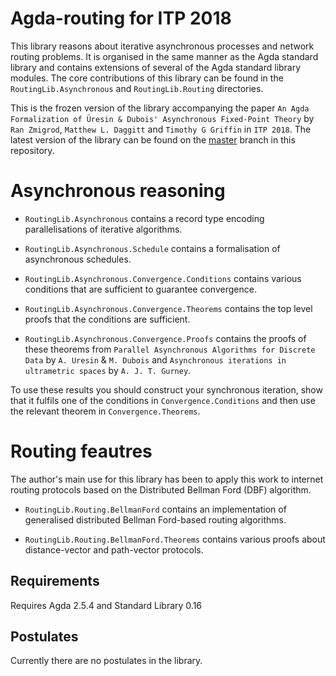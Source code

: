 # Agda-routing for ITP 2018

This library reasons about iterative asynchronous processes and network routing problems. 
It is organised in the same manner as the Agda standard library and contains extensions of 
several of the Agda standard library modules. The core contributions of this library 
can be found in the `RoutingLib.Asynchronous` and `RoutingLib.Routing` directories.

This is the frozen version of the library accompanying the paper
`An Agda Formalization of Üresin & Dubois' Asynchronous Fixed-Point Theory`
by `Ran Zmigrod`, `Matthew L. Daggitt` and `Timothy G Griffin` in `ITP 2018`. 
The latest version of the library can be found on the 
[master](https://github.com/MatthewDaggitt/agda-routing/tree/master) branch in this
repository.

# Asynchronous reasoning

* `RoutingLib.Asynchronous` contains a record type encoding parallelisations of iterative algorithms.
	
* `RoutingLib.Asynchronous.Schedule` contains a formalisation of asynchronous schedules.

* `RoutingLib.Asynchronous.Convergence.Conditions` contains various conditions that are sufficient 
  to guarantee convergence.
  
* `RoutingLib.Asynchronous.Convergence.Theorems` contains the top level proofs that the conditions
  are sufficient.
  
* `RoutingLib.Asynchronous.Convergence.Proofs` contains the proofs of these theorems from
  `Parallel Asynchronous Algorithms for Discrete Data` by `A. Uresin` & `M. Dubois` and 
  `Asynchronous iterations in ultrametric spaces` by `A. J. T. Gurney`.
  
To use these results you should construct your synchronous iteration, show that it fulfils one of the
conditions in `Convergence.Conditions` and then use the relevant theorem in `Convergence.Theorems`.

# Routing feautres

The author's main use for this library has been to apply this work to internet routing protocols based
on the Distributed Bellman Ford (DBF) algorithm.

* `RoutingLib.Routing.BellmanFord` contains an implementation of generalised distributed Bellman Ford-based routing algorithms.
	
* `RoutingLib.Routing.BellmanFord.Theorems` contains various proofs about distance-vector and path-vector protocols.

## Requirements

Requires Agda 2.5.4 and Standard Library 0.16

## Postulates

Currently there are no postulates in the library.
